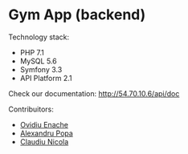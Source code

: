 # Gym App (backend)

Technology stack:
- PHP 7.1 
- MySQL 5.6
- Symfony 3.3
- API Platform 2.1

Check our documentation: http://54.70.10.6/api/doc

Contribuitors: 
- [Ovidiu Enache](https://github.com/ovidiuenache) 
- [Alexandru Popa](https://github.com/apope1) 
- [Claudiu Nicola](https://github.com/claudiunicolaa)
